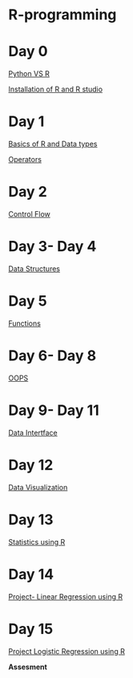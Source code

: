 # R-programming
# Day 0
<a href="https://data-flair.training/blogs/wp-content/uploads/sites/2/2019/08/R-vs-Python.png">Python VS R</a>

<a href="https://github.com/anshu109/R-programme/blob/5535352eeac18809b20b07f452297cf5d737513d/STEP%201A%20%20.md"> Installation of R and R studio </a>

# Day 1
   <a href="https://htmlpreview.github.io/?https://github.com/anshu109/R-programme/blob/main/BSSICS-R.html"> Basics of R and Data types</a>
   
   <a href="https://htmlpreview.github.io/?https://github.com/anshu109/R-programme/blob/main/operators.html">Operators</a>
# Day 2
   <a href="https://htmlpreview.github.io/?https://github.com/anshu109/R-programme/blob/main/flow-control.html">Control Flow</a>
# Day 3- Day 4
   <a href="https://htmlpreview.github.io/?https://github.com/anshu109/R-programme/blob/main/data-structure.nb.html">Data Structures</a>
# Day 5
   <a href="https://htmlpreview.github.io/?https://github.com/anshu109/R-programme/blob/main/functions.nb.html">Functions </a>
# Day 6- Day 8
   <a href="https://htmlpreview.github.io/?https://github.com/anshu109/R-programme/blob/main/OOPS.html"> OOPS </a>
# Day 9- Day 11
   <a href="">Data Intertface</a>
# Day 12
   <a href=""> Data Visualization</a>
# Day 13
   <a href=""> Statistics using  R </a>
# Day 14
   <a href=""> Project- Linear Regression using R</a>
# Day 15
   <a href=""> Project Logistic Regression using R</a>
   
   **Assesment**
